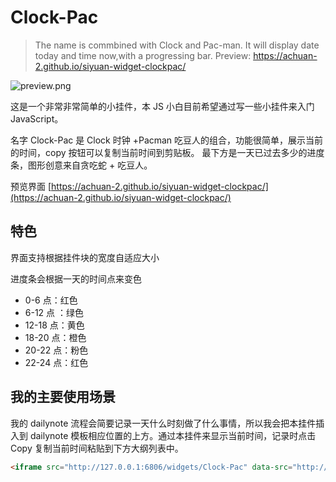 # Clock-Pac

> The name is commbined with Clock and Pac-man.
> It will display date today and time now,with a progressing bar.
> Preview: https://achuan-2.github.io/siyuan-widget-clockpac/

![preview.png](https://cdn.jsdelivr.net/gh/Achuan-2/siyuan-widget-clockpac/preview.png)

这是一个非常非常简单的小挂件，本 JS 小白目前希望通过写一些小挂件来入门 JavaScript。

名字 Clock-Pac 是 Clock 时钟 +Pacman 吃豆人的组合，功能很简单，展示当前的时间，copy 按钮可以复制当前时间到剪贴板。
最下方是一天已过去多少的进度条，图形创意来自贪吃蛇 + 吃豆人。

预览界面 [https://achuan-2.github.io/siyuan-widget-clockpac/](https://achuan-2.github.io/siyuan-widget-clockpac/)

## 特色

界面支持根据挂件块的宽度自适应大小

进度条会根据一天的时间点来变色
* 0-6 点：红色
* 6-12 点 ：绿色
* 12-18 点：黄色
* 18-20 点：橙色
* 20-22 点：粉色
* 22-24 点：红色


## 我的主要使用场景

我的 dailynote 流程会简要记录一天什么时刻做了什么事情，所以我会把本挂件插入到 dailynote 模板相应位置的上方。通过本挂件来显示当前时间，记录时点击 Copy 复制当前时间粘贴到下方大纲列表中。

```markdown
<iframe src="http://127.0.0.1:6806/widgets/Clock-Pac" data-src="http://127.0.0.1:6806/widgets/Clock-Pac" data-subtype="widget" border="0" frameborder="no" framespacing="0" allowfullscreen="true"  style="display: flex;"></iframe>
```